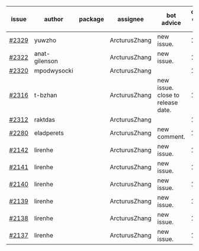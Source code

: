 | issue | author | package | assignee | bot advice | created date of issue | target release date | date from target |
| ------ | ------ | ------ | ------ | ------ | ------ | ------ | :-----: |
| [#2329](https://github.com/Azure/sdk-release-request/issues/2329) | yuwzho |  | ArcturusZhang | new issue. | 12-22 | 01-17 |  |
| [#2322](https://github.com/Azure/sdk-release-request/issues/2322) | anat-gilenson |  | ArcturusZhang | new issue. | 12-19 | 01-03 |  |
| [#2320](https://github.com/Azure/sdk-release-request/issues/2320) | mpodwysocki |  | ArcturusZhang |  | 12-17 | 01-03 |  |
| [#2316](https://github.com/Azure/sdk-release-request/issues/2316) | t-bzhan |  | ArcturusZhang | new issue. close to release date.  | 12-17 | 12-21 | -2 |
| [#2312](https://github.com/Azure/sdk-release-request/issues/2312) | raktdas |  | ArcturusZhang |  | 12-15 | 12-17 |  |
| [#2280](https://github.com/Azure/sdk-release-request/issues/2280) | eladperets |  | ArcturusZhang | new comment. | 12-04 | 12-08 |  |
| [#2142](https://github.com/Azure/sdk-release-request/issues/2142) | lirenhe |  | ArcturusZhang | new issue. | 10-20 | 11-03 |  |
| [#2141](https://github.com/Azure/sdk-release-request/issues/2141) | lirenhe |  | ArcturusZhang | new issue. | 10-20 | 11-03 |  |
| [#2140](https://github.com/Azure/sdk-release-request/issues/2140) | lirenhe |  | ArcturusZhang | new issue. | 10-20 | 11-05 |  |
| [#2139](https://github.com/Azure/sdk-release-request/issues/2139) | lirenhe |  | ArcturusZhang | new issue. | 10-20 | 11-05 |  |
| [#2138](https://github.com/Azure/sdk-release-request/issues/2138) | lirenhe |  | ArcturusZhang | new issue. | 10-20 | 11-05 |  |
| [#2137](https://github.com/Azure/sdk-release-request/issues/2137) | lirenhe |  | ArcturusZhang | new issue. | 10-20 | 11-05 |  |
